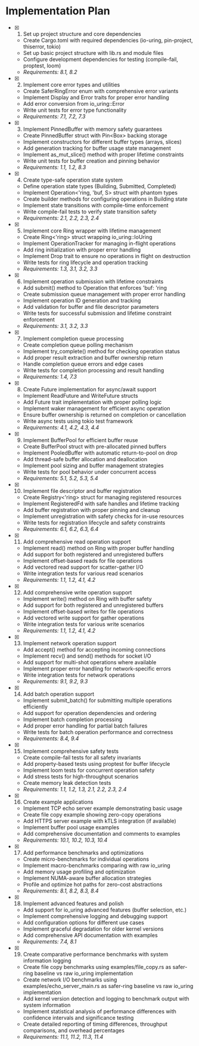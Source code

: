 # Implementation Plan

- [x] 1. Set up project structure and core dependencies
  - Create Cargo.toml with required dependencies (io-uring, pin-project, thiserror, tokio)
  - Set up basic project structure with lib.rs and module files
  - Configure development dependencies for testing (compile-fail, proptest, loom)
  - _Requirements: 8.1, 8.2_

- [x] 2. Implement core error types and utilities
  - Create SaferRingError enum with comprehensive error variants
  - Implement Display and Error traits for proper error handling
  - Add error conversion from io_uring::Error
  - Write unit tests for error type functionality
  - _Requirements: 7.1, 7.2, 7.3_

- [x] 3. Implement PinnedBuffer with memory safety guarantees
  - Create PinnedBuffer<T> struct with Pin<Box<T>> backing storage
  - Implement constructors for different buffer types (arrays, slices)
  - Add generation tracking for buffer usage state management
  - Implement as_mut_slice() method with proper lifetime constraints
  - Write unit tests for buffer creation and pinning behavior
  - _Requirements: 1.1, 1.2, 8.3_

- [x] 4. Create type-safe operation state system
  - Define operation state types (Building, Submitted, Completed<T>)
  - Implement Operation<'ring, 'buf, S> struct with phantom types
  - Create builder methods for configuring operations in Building state
  - Implement state transitions with compile-time enforcement
  - Write compile-fail tests to verify state transition safety
  - _Requirements: 2.1, 2.2, 2.3, 2.4_

- [x] 5. Implement core Ring wrapper with lifetime management
  - Create Ring<'ring> struct wrapping io_uring::IoUring
  - Implement OperationTracker for managing in-flight operations
  - Add ring initialization with proper error handling
  - Implement Drop trait to ensure no operations in flight on destruction
  - Write tests for ring lifecycle and operation tracking
  - _Requirements: 1.3, 3.1, 3.2, 3.3_

- [x] 6. Implement operation submission with lifetime constraints
  - Add submit() method to Operation<Building> that enforces 'buf: 'ring
  - Create submission queue management with proper error handling
  - Implement operation ID generation and tracking
  - Add validation for buffer and file descriptor parameters
  - Write tests for successful submission and lifetime constraint enforcement
  - _Requirements: 3.1, 3.2, 3.3_

- [x] 7. Implement completion queue processing
  - Create completion queue polling mechanism
  - Implement try_complete() method for checking operation status
  - Add proper result extraction and buffer ownership return
  - Handle completion queue errors and edge cases
  - Write tests for completion processing and result handling
  - _Requirements: 1.4, 7.3_

- [x] 8. Create Future implementation for async/await support
  - Implement ReadFuture and WriteFuture structs
  - Add Future trait implementation with proper polling logic
  - Implement waker management for efficient async operation
  - Ensure buffer ownership is returned on completion or cancellation
  - Write async tests using tokio test framework
  - _Requirements: 4.1, 4.2, 4.3, 4.4_

- [x] 9. Implement BufferPool for efficient buffer reuse
  - Create BufferPool struct with pre-allocated pinned buffers
  - Implement PooledBuffer with automatic return-to-pool on drop
  - Add thread-safe buffer allocation and deallocation
  - Implement pool sizing and buffer management strategies
  - Write tests for pool behavior under concurrent access
  - _Requirements: 5.1, 5.2, 5.3, 5.4_

- [x] 10. Implement file descriptor and buffer registration
  - Create Registry<'ring> struct for managing registered resources
  - Implement RegisteredFd with safe handles and lifetime tracking
  - Add buffer registration with proper pinning and cleanup
  - Implement unregistration with safety checks for in-use resources
  - Write tests for registration lifecycle and safety constraints
  - _Requirements: 6.1, 6.2, 6.3, 6.4_

- [x] 11. Add comprehensive read operation support
  - Implement read() method on Ring with proper buffer handling
  - Add support for both registered and unregistered buffers
  - Implement offset-based reads for file operations
  - Add vectored read support for scatter-gather I/O
  - Write integration tests for various read scenarios
  - _Requirements: 1.1, 1.2, 4.1, 4.2_

- [x] 12. Add comprehensive write operation support
  - Implement write() method on Ring with buffer safety
  - Add support for both registered and unregistered buffers
  - Implement offset-based writes for file operations
  - Add vectored write support for gather operations
  - Write integration tests for various write scenarios
  - _Requirements: 1.1, 1.2, 4.1, 4.2_

- [x] 13. Implement network operation support
  - Add accept() method for accepting incoming connections
  - Implement recv() and send() methods for socket I/O
  - Add support for multi-shot operations where available
  - Implement proper error handling for network-specific errors
  - Write integration tests for network operations
  - _Requirements: 9.1, 9.2, 9.3_

- [x] 14. Add batch operation support
  - Implement submit_batch() for submitting multiple operations efficiently
  - Add support for operation dependencies and ordering
  - Implement batch completion processing
  - Add proper error handling for partial batch failures
  - Write tests for batch operation performance and correctness
  - _Requirements: 8.4, 9.4_

- [x] 15. Implement comprehensive safety tests
  - Create compile-fail tests for all safety invariants
  - Add property-based tests using proptest for buffer lifecycle
  - Implement loom tests for concurrent operation safety
  - Add stress tests for high-throughput scenarios
  - Create memory leak detection tests
  - _Requirements: 1.1, 1.2, 1.3, 2.1, 2.2, 2.3, 2.4_

- [x] 16. Create example applications
  - Implement TCP echo server example demonstrating basic usage
  - Create file copy example showing zero-copy operations
  - Add HTTPS server example with kTLS integration (if available)
  - Implement buffer pool usage examples
  - Add comprehensive documentation and comments to examples
  - _Requirements: 10.1, 10.2, 10.3, 10.4_

- [x] 17. Add performance benchmarks and optimizations
  - Create micro-benchmarks for individual operations
  - Implement macro-benchmarks comparing with raw io_uring
  - Add memory usage profiling and optimization
  - Implement NUMA-aware buffer allocation strategies
  - Profile and optimize hot paths for zero-cost abstractions
  - _Requirements: 8.1, 8.2, 8.3, 8.4_

- [x] 18. Implement advanced features and polish
  - Add support for io_uring advanced features (buffer selection, etc.)
  - Implement comprehensive logging and debugging support
  - Add configuration options for different use cases
  - Implement graceful degradation for older kernel versions
  - Add comprehensive API documentation with examples
  - _Requirements: 7.4, 8.1_

- [x] 19. Create comparative performance benchmarks with system information logging
  - Create file copy benchmarks using examples/file_copy.rs as safer-ring baseline vs raw io_uring implementation
  - Create network I/O benchmarks using examples/echo_server_main.rs as safer-ring baseline vs raw io_uring implementation  
  - Add kernel version detection and logging to benchmark output with system information
  - Implement statistical analysis of performance differences with confidence intervals and significance testing
  - Create detailed reporting of timing differences, throughput comparisons, and overhead percentages
  - _Requirements: 11.1, 11.2, 11.3, 11.4_